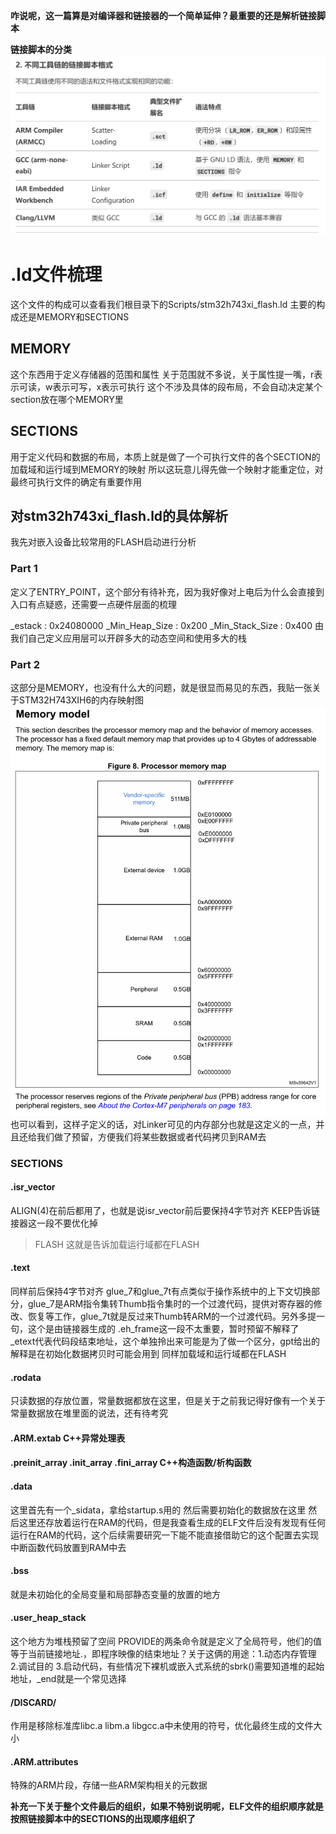 **咋说呢，这一篇算是对编译器和链接器的一个简单延伸？最重要的还是解析链接脚本**

**链接脚本的分类**
![alt text](./Picture/链接脚本分类.png)

# .ld文件梳理
这个文件的构成可以查看我们根目录下的Scripts/stm32h743xi_flash.ld
主要的构成还是MEMORY和SECTIONS
## MEMORY
这个东西用于定义存储器的范围和属性
关于范围就不多说，关于属性提一嘴，r表示可读，w表示可写，x表示可执行
这个不涉及具体的段布局，不会自动决定某个section放在哪个MEMORY里

## SECTIONS
用于定义代码和数据的布局，本质上就是做了一个可执行文件的各个SECTION的加载域和运行域到MEMORY的映射
所以这玩意儿得先做一个映射才能重定位，对最终可执行文件的确定有重要作用


## 对stm32h743xi_flash.ld的具体解析
我先对嵌入设备比较常用的FLASH启动进行分析

### Part 1
定义了ENTRY_POINT，这个部分有待补充，因为我好像对上电后为什么会直接到入口有点疑惑，还需要一点硬件层面的梳理

_estack : 0x24080000
_Min_Heap_Size : 0x200
_Min_Stack_Size : 0x400 
由我们自己定义应用层可以开辟多大的动态空间和使用多大的栈

### Part 2
这部分是MEMORY，也没有什么大的问题，就是很显而易见的东西，我贴一张关于STM32H743XIH6的内存映射图
![alt text](./Picture/memory_model.png)
也可以看到，这样子定义的话，对Linker可见的内存部分也就是这定义的一点，并且还给我们做了预留，方便我们将某些数据或者代码拷贝到RAM去


### SECTIONS
#### .isr_vector
ALIGN(4)在前后都用了，也就是说isr_vector前后要保持4字节对齐
KEEP告诉链接器这一段不要优化掉
>FLASH 这就是告诉加载运行域都在FLASH

#### .text
同样前后保持4字节对齐
glue_7和glue_7t有点类似于操作系统中的上下文切换部分，glue_7是ARM指令集转Thumb指令集时的一个过渡代码，提供对寄存器的修改、恢复等工作，glue_7t就是反过来Thumb转ARM的一个过渡代码。另外多提一句，这个是由链接器生成的
.eh_frame这一段不太重要，暂时预留不解释了
_etext代表代码段结束地址，这个单独拎出来可能是为了做一个区分，gpt给出的解释是在初始化数据拷贝时可能会用到
同样加载域和运行域都在FLASH

#### .rodata
只读数据的存放位置，常量数据都放在这里，但是关于之前我记得好像有一个关于常量数据放在堆里面的说法，还有待考究

#### .ARM.extab C++异常处理表
#### .preinit_array .init_array .fini_array C++构造函数/析构函数
#### .data
这里首先有一个_sidata，拿给startup.s用的
然后需要初始化的数据放在这里
然后这里还存放着运行在RAM的代码，但是我查看生成的ELF文件后没有发现有任何运行在RAM的代码，这个后续需要研究一下能不能直接借助它的这个配置去实现中断函数代码放置到RAM中去
#### .bss
就是未初始化的全局变量和局部静态变量的放置的地方

#### .user_heap_stack
这个地方为堆栈预留了空间
PROVIDE的两条命令就是定义了全局符号，他们的值等于当前链接地址.，即程序映像的结束地址？关于这俩的用途：1.动态内存管理 2.调试目的 3.启动代码，有些情况下裸机或嵌入式系统的sbrk()需要知道堆的起始地址，_end就是一个常见选择

#### /DISCARD/
作用是移除标准库libc.a libm.a libgcc.a中未使用的符号，优化最终生成的文件大小

#### .ARM.attributes
特殊的ARM片段，存储一些ARM架构相关的元数据


**补充一下关于整个文件最后的组织，如果不特别说明呢，ELF文件的组织顺序就是按照链接脚本中的SECTIONS的出现顺序组织了**